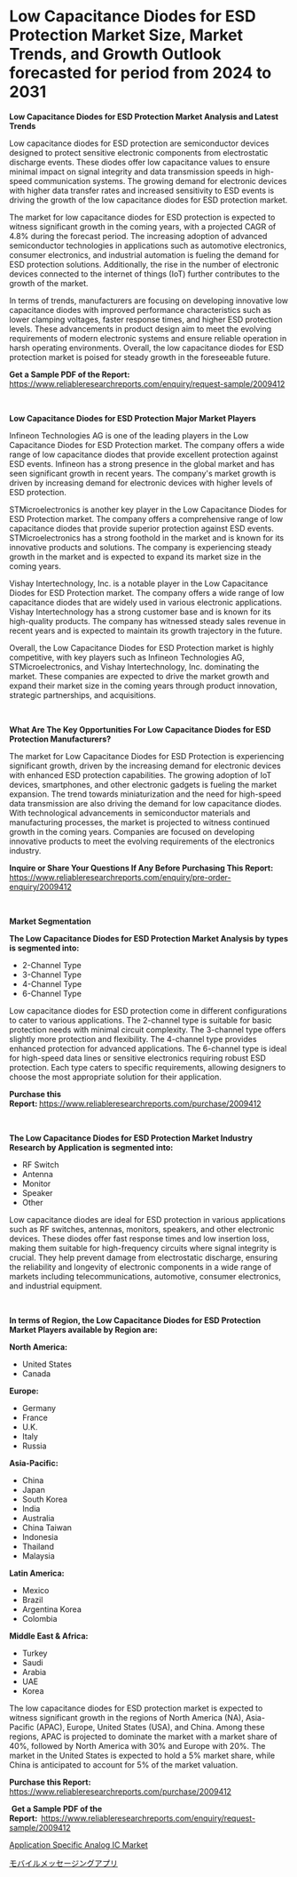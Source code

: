 <p><h1>Low Capacitance Diodes for ESD Protection Market Size, Market Trends, and Growth Outlook forecasted for period from 2024 to 2031</h1></p><p><strong>Low Capacitance Diodes for ESD Protection Market Analysis and Latest Trends</strong></p>
<p><p>Low capacitance diodes for ESD protection are semiconductor devices designed to protect sensitive electronic components from electrostatic discharge events. These diodes offer low capacitance values to ensure minimal impact on signal integrity and data transmission speeds in high-speed communication systems. The growing demand for electronic devices with higher data transfer rates and increased sensitivity to ESD events is driving the growth of the low capacitance diodes for ESD protection market.</p><p>The market for low capacitance diodes for ESD protection is expected to witness significant growth in the coming years, with a projected CAGR of 4.8% during the forecast period. The increasing adoption of advanced semiconductor technologies in applications such as automotive electronics, consumer electronics, and industrial automation is fueling the demand for ESD protection solutions. Additionally, the rise in the number of electronic devices connected to the internet of things (IoT) further contributes to the growth of the market.</p><p>In terms of trends, manufacturers are focusing on developing innovative low capacitance diodes with improved performance characteristics such as lower clamping voltages, faster response times, and higher ESD protection levels. These advancements in product design aim to meet the evolving requirements of modern electronic systems and ensure reliable operation in harsh operating environments. Overall, the low capacitance diodes for ESD protection market is poised for steady growth in the foreseeable future.</p></p>
<p><strong>Get a Sample PDF of the Report:&nbsp;</strong> <a href="https://www.reliableresearchreports.com/enquiry/request-sample/2009412">https://www.reliableresearchreports.com/enquiry/request-sample/2009412</a></p>
<p>&nbsp;</p>
<p><strong>Low Capacitance Diodes for ESD Protection Major Market Players</strong></p>
<p><p>Infineon Technologies AG is one of the leading players in the Low Capacitance Diodes for ESD Protection market. The company offers a wide range of low capacitance diodes that provide excellent protection against ESD events. Infineon has a strong presence in the global market and has seen significant growth in recent years. The company's market growth is driven by increasing demand for electronic devices with higher levels of ESD protection.</p><p>STMicroelectronics is another key player in the Low Capacitance Diodes for ESD Protection market. The company offers a comprehensive range of low capacitance diodes that provide superior protection against ESD events. STMicroelectronics has a strong foothold in the market and is known for its innovative products and solutions. The company is experiencing steady growth in the market and is expected to expand its market size in the coming years.</p><p>Vishay Intertechnology, Inc. is a notable player in the Low Capacitance Diodes for ESD Protection market. The company offers a wide range of low capacitance diodes that are widely used in various electronic applications. Vishay Intertechnology has a strong customer base and is known for its high-quality products. The company has witnessed steady sales revenue in recent years and is expected to maintain its growth trajectory in the future.</p><p>Overall, the Low Capacitance Diodes for ESD Protection market is highly competitive, with key players such as Infineon Technologies AG, STMicroelectronics, and Vishay Intertechnology, Inc. dominating the market. These companies are expected to drive the market growth and expand their market size in the coming years through product innovation, strategic partnerships, and acquisitions.</p></p>
<p>&nbsp;</p>
<p><strong>What Are The Key Opportunities For Low Capacitance Diodes for ESD Protection Manufacturers?</strong></p>
<p><p>The market for Low Capacitance Diodes for ESD Protection is experiencing significant growth, driven by the increasing demand for electronic devices with enhanced ESD protection capabilities. The growing adoption of IoT devices, smartphones, and other electronic gadgets is fueling the market expansion. The trend towards miniaturization and the need for high-speed data transmission are also driving the demand for low capacitance diodes. With technological advancements in semiconductor materials and manufacturing processes, the market is projected to witness continued growth in the coming years. Companies are focused on developing innovative products to meet the evolving requirements of the electronics industry.</p></p>
<p><strong>Inquire or Share Your Questions If Any Before Purchasing This Report:</strong> <a href="https://www.reliableresearchreports.com/enquiry/pre-order-enquiry/2009412">https://www.reliableresearchreports.com/enquiry/pre-order-enquiry/2009412</a></p>
<p>&nbsp;</p>
<p><strong>Market Segmentation</strong></p>
<p><strong>The Low Capacitance Diodes for ESD Protection Market Analysis by types is segmented into:</strong></p>
<p><ul><li>2-Channel Type</li><li>3-Channel Type</li><li>4-Channel Type</li><li>6-Channel Type</li></ul></p>
<p><p>Low capacitance diodes for ESD protection come in different configurations to cater to various applications. The 2-channel type is suitable for basic protection needs with minimal circuit complexity. The 3-channel type offers slightly more protection and flexibility. The 4-channel type provides enhanced protection for advanced applications. The 6-channel type is ideal for high-speed data lines or sensitive electronics requiring robust ESD protection. Each type caters to specific requirements, allowing designers to choose the most appropriate solution for their application.</p></p>
<p><strong>Purchase this Report:&nbsp;</strong><a href="https://www.reliableresearchreports.com/purchase/2009412">https://www.reliableresearchreports.com/purchase/2009412</a></p>
<p>&nbsp;</p>
<p><strong>The Low Capacitance Diodes for ESD Protection Market Industry Research by Application is segmented into:</strong></p>
<p><ul><li>RF Switch</li><li>Antenna</li><li>Monitor</li><li>Speaker</li><li>Other</li></ul></p>
<p><p>Low capacitance diodes are ideal for ESD protection in various applications such as RF switches, antennas, monitors, speakers, and other electronic devices. These diodes offer fast response times and low insertion loss, making them suitable for high-frequency circuits where signal integrity is crucial. They help prevent damage from electrostatic discharge, ensuring the reliability and longevity of electronic components in a wide range of markets including telecommunications, automotive, consumer electronics, and industrial equipment.</p></p>
<p>&nbsp;</p>
<p><strong>In terms of Region, the Low Capacitance Diodes for ESD Protection Market Players available by Region are:</strong></p>
<p>
    <p> <strong> North America: </strong>
        <ul>
            <li>United States</li>
            <li>Canada</li>
        </ul>
        </p> 
    <p> <strong> Europe: </strong>
        <ul>
            <li>Germany</li>
            <li>France</li>
            <li>U.K.</li>
            <li>Italy</li>
            <li>Russia</li>
        </ul>
        </p> 
    <p> <strong> Asia-Pacific: </strong>
        <ul>
            <li>China</li>
            <li>Japan</li>
            <li>South Korea</li>
            <li>India</li>
            <li>Australia</li>
            <li>China Taiwan</li>
            <li>Indonesia</li>
            <li>Thailand</li>
            <li>Malaysia</li>
        </ul>
        </p> 
    <p> <strong> Latin America: </strong>
        <ul>
            <li>Mexico</li>
            <li>Brazil</li>
            <li>Argentina Korea</li>
            <li>Colombia</li>
        </ul>
        </p> 
    <p> <strong> Middle East & Africa: </strong>
        <ul>
            <li>Turkey</li>
            <li>Saudi</li>
            <li>Arabia</li>
            <li>UAE</li>
            <li>Korea</li>
        </ul>
    </p>
    </p>
<p><p>The low capacitance diodes for ESD protection market is expected to witness significant growth in the regions of North America (NA), Asia-Pacific (APAC), Europe, United States (USA), and China. Among these regions, APAC is projected to dominate the market with a market share of 40%, followed by North America with 30% and Europe with 20%. The market in the United States is expected to hold a 5% market share, while China is anticipated to account for 5% of the market valuation.</p></p>
<p><strong>Purchase this Report: </strong><a href="https://www.reliableresearchreports.com/purchase/2009412">https://www.reliableresearchreports.com/purchase/2009412</a></p>
<p>&nbsp;<strong>Get a Sample PDF of the Report:&nbsp;&nbsp;</strong><a href="https://www.reliableresearchreports.com/enquiry/request-sample/2009412">https://www.reliableresearchreports.com/enquiry/request-sample/2009412</a></p>
<p><strong></strong></p>
<p><p><a href="https://github.com/ChiragRp1/Market-Research-Report-List-4/blob/main/application-specific-analog-ic-market.md">Application Specific Analog IC Market</a></p><p><a href="https://github.com/wkuactfdzwizk06/Market-Research-Report-List-1/blob/main/703030614285.md">モバイルメッセージングアプリ</a></p></p>